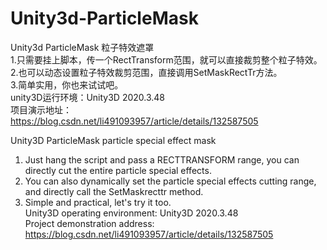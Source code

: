 # Unity3d-ParticleMask
Unity3d ParticleMask 粒子特效遮罩  
1.只需要挂上脚本，传一个RectTransform范围，就可以直接裁剪整个粒子特效。  
2.也可以动态设置粒子特效裁剪范围，直接调用SetMaskRectTr方法。  
3.简单实用，你也来试试吧。  
unity3D运行环境：Unity3D 2020.3.48  
项目演示地址：  
https://blog.csdn.net/li491093957/article/details/132587505  

Unity3D ParticleMask particle special effect mask  
1. Just hang the script and pass a RECTTRANSFORM range, you can directly cut the entire particle special effects.  
2. You can also dynamically set the particle special effects cutting range, and directly call the SetMaskrecttr method.  
3. Simple and practical, let's try it too.  
Unity3D operating environment: Unity3D 2020.3.48  
Project demonstration address:  
https://blog.csdn.net/li491093957/article/details/132587505  
